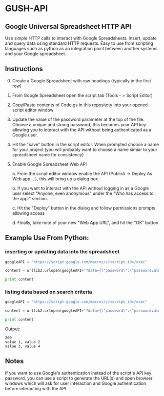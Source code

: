 # GUSH-API
## Google Universal Spreadsheet HTTP API
Use simple HTTP calls to interact with Google Spreadsheets. Insert, update and query data using standard HTTP requests. Easy to use from scripting languages such as python as an integration point between another systems and your Google spreadsheet.

## Instructions
0. Create a Google Spreadsheet with row headings (typically in the first row) 
1. From Google Spreadsheet open the script tab (Tools - > Script Editor)
2. Copy/Paste contents of Code.gs in this repositoty into your opened script editor window 
3. Update the value of the password parameter at the top of the file. Choose a unique and strong password, this becomes your API key allowing you to interact with the API without being authenticated as a Google user.
4. Hit the "save" button in the script editor. When prompted choose a name for your project (you will probably want to choose a name simiar to your spreadsheet name for consistency)
3. Enable Google Spreadsheet Web API

   a. From the script editor window enable the API (Publish -> Deploy As Web app ...), this will bring up a dialog box

   b. If you want to interact with the API without logging in as a Google user select "Anyone, even anonymous" under the "Who has access to the app:" section. 
   
   c. Hit the "Deploy" button in the dialog and follow permissions prompts allowing access
   
   d. Finally, take note of your new "Web App URL", and hit the "OK" button

## Example Use From Python:
### inserting or updating data into the spreadsheet
```python
googleAPI = "https://script.google.com/macros/s/<script_id>/exec"

content = urllib2.urlopen(googleAPI+"?data={\"password\":\"passwordvalue\",\"action\":\"insert\",\"sheetName\":\"sheetnamevalue\",\"key\":\"columnnamevalue\",\"data\":{\"column1\":\""+urllib.quote_plus(value1)+"\",\"column2\":\""+urllib.quote_plus(value2)+"\"}}").read()

print content
```
### listing data based on search criteria
```python
googleAPI = "https://script.google.com/macros/s/<script_id>/exec"

content = urllib2.urlopen(googleAPI+"?data={\"password\":\"passwordvalue\",\"action\":\"list\",\"sheetName\":\"sheetnamevalue\",\"key\":\"searchcolumn\",\"compare\":\"<contains or equals>\",\"value\":\"searchvalue\",\"data\":{\"columns\":[\"column1\",\"column2\"]}}").read()

print content
```
Output:
```
200
value 1, value 2
value 3, value 4
```
## Notes
If you want to use Google's authentication instead of the script's API key password, you can use a script to generate the URL(s) and open browser windows which will ask for user interaction and Google authentication before interacting with the API
